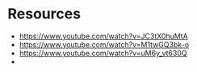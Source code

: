 


# Resources

- https://www.youtube.com/watch?v=JC3tX0huMtA
- https://www.youtube.com/watch?v=M1twGQ3bk-o
- https://www.youtube.com/watch?v=uM6y_vt630Q
- 
